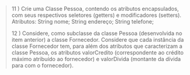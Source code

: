 > 11 ) Crie uma Classe Pessoa, contendo os atributos encapsulados, com seus respectivos seletores (getters) e
modificadores (setters). Atributos: String nome; String endereço; String telefone;
> 
>12 ) Considere, como subclasse da classe Pessoa (desenvolvida no item anterior) a classe Fornecedor. Considere que
cada instância da classe Fornecedor tem, para além dos atributos que caracterizam a classe Pessoa, os atributos
valorCredito (correspondente ao crédito máximo atribuído ao fornecedor) e valorDivida (montante da dívida
para com o fornecedor).